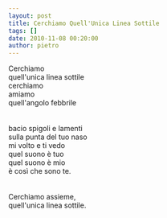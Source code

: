 ```yaml
---
layout: post
title: Cerchiamo Quell'Unica Linea Sottile
tags: []
date: 2010-11-08 00:20:00
author: pietro
---
```

Cerchiamo<br/>quell'unica linea sottile<br/>cerchiamo<br/>amiamo<br/>quell'angolo febbrile<br/><br/><br/>bacio spigoli e lamenti<br/>sulla punta del tuo naso<br/>mi volto e ti vedo<br/>quel suono è tuo<br/>quel suono è mio<br/>è così che sono te.<br/><br/><br/>Cerchiamo assieme,<br/>quell'unica linea sottile.<br/>
